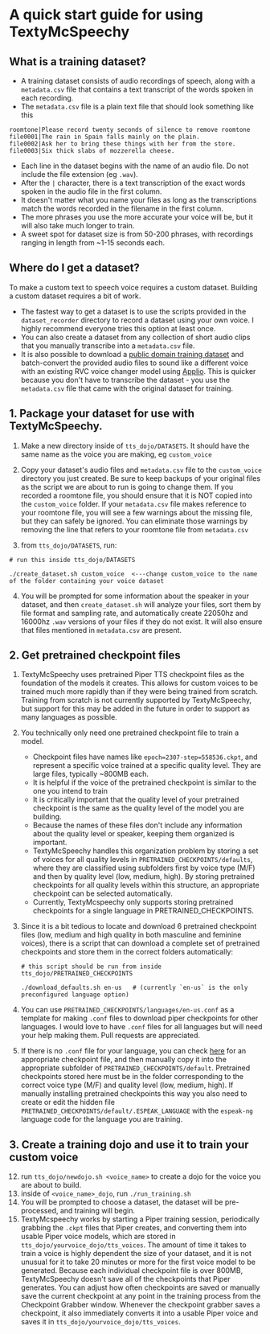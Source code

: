 # A quick start guide for using TextyMcSpeechy 

## What is a training dataset?
- A training dataset consists of audio recordings of speech, along with a `metadata.csv` file that contains a text transcript of the words spoken in each recording.
- The `metadata.csv` file is a plain text file that should look something like this
```
roomtone|Please record twenty seconds of silence to remove roomtone
file0001|The rain in Spain falls mainly on the plain.
file0002|Ask her to bring these things with her from the store.
file0003|Six thick slabs of mozzerella cheese.
```
- Each line in the dataset begins with the name of an audio file. Do not include the file extension (eg `.wav`). 
- After the `|` character, there is a text transcription of the exact words spoken in the audio file in the first column.
- It doesn't matter what you name your files as long as the transcriptions match the words recorded in the filename in the first column.
- The more phrases you use the more accurate your voice will be, but it will also take much longer to train.
- A sweet spot for dataset size is from 50-200 phrases, with recordings ranging in length from ~1-15 seconds each.

## Where do I get a dataset?
To make a custom text to speech voice requires a custom dataset.   Building a custom dataset requires a bit of work.
   - The fastest way to get a dataset is to use the scripts provided in the `dataset_recorder` directory to record a dataset using your own voice. I highly recommend everyone tries this option at least 
once.
   - You can also create a dataset from any collection of short audio clips that you manually transcribe into a `metadata.csv` file.
   - It is also possible to download a [public domain training dataset](https://github.com/jim-schwoebel/voice_datasets) and batch-convert the provided audio files to sound like a different voice with an existing RVC voice changer model using [Applio](https://github.com/IAHispano/Applio).  This is quicker because you don't have to transcribe the dataset - you use the `metadata.csv` file that came with the original dataset for training.

## 1. Package your dataset for use with TextyMcSpeechy.
1. Make a new directory inside of `tts_dojo/DATASETS`.  It should have the same name as the voice you are making, eg `custom_voice`
2. Copy your dataset's audio files and `metadata.csv` file to the `custom_voice` directory you just created.  Be sure to keep backups of your original files as the script we are about to run is going to change them.  If you recorded a roomtone file, you should ensure that it is NOT copied into the `custom_voice` folder.  If your `metadata.csv` file makes reference to your roomtone file, you will see a few warnings about the missing file, but they can safely be ignored.  You can eliminate those warnings by removing the line that refers to your roomtone file from `metadata.csv`

3. from `tts_dojo/DATASETS`, run:
```
# run this inside tts_dojo/DATASETS

./create_dataset.sh custom_voice  <---change custom_voice to the name of the folder containing your voice dataset
```
 4. You will be prompted for some information about the speaker in your dataset, and then `create_dataset.sh` will analyze your files, sort them by file format and sampling rate, and automatically create 22050hz and 16000hz `.wav` versions of your files if they do not exist. It will also ensure that files mentioned in `metadata.csv` are present.  

## 2.  Get pretrained checkpoint files
1. TextyMcSpeechy uses pretrained Piper TTS checkpoint files as the foundation of the models it creates.  This allows for custom voices to be trained much more rapidly than if they were being trained from scratch. Training from scratch is not currently supported by TextyMcSpeechy, but support for this may be added in the future in order to support as many languages as possible.
2. You technically only need one pretrained checkpoint file to train a model.
     -  Checkpoint files have names like `epoch=2307-step=558536.ckpt`, and represent a specific voice trained at a specific quality level.  They are large files, typically ~800MB each.
     -  It is helpful if the voice of the pretrained checkpoint is similar to the one you intend to train
     -  It is critically important that the quality level of your pretrained checkpoint is the same as the quality level of the model you are building.
     -  Because the names of these files don't include any information about the quality level or speaker, keeping them organized is important.
     -  TextyMcSpeechy handles this organization problem by storing a set of voices for all quality levels in `PRETRAINED_CHECKPOINTS/defaults`, where they are classified using subfolders first by voice type (M/F) and then by quality level (low, medium, high).   By storing pretrained checkpoints for all quality levels within this structure, an appropriate checkpoint can be selected automatically.
     -  Currently, TextyMcspeechy only supports storing pretrained checkpoints for a single language in PRETRAINED_CHECKPOINTS.

3. Since it is a bit tedious to locate and download 6 pretrained checkpoint files (low, medium and high quality in both masculine and feminine voices), there is a script that can download a complete set of pretrained checkpoints and store them in the correct folders automatically:  
   ```
   # this script should be run from inside tts_dojo/PRETRAINED_CHECKPOINTS

   ./download_defaults.sh en-us   # (currently `en-us` is the only preconfigured language option)
   ```
4. You can use `PRETRAINED_CHECKPOINTS/languages/en-us.conf` as a template for making `.conf` files to download piper checkpoints for other languages.  I would love to have `.conf` files for all languages but will need your help making them.  Pull requests are appreciated.
5. If there is no `.conf` file for your language, you can check [here](https://huggingface.co/datasets/rhasspy/piper-checkpoints/tree/main) for an appropriate checkpoint file, and then manually copy it into the appropriate subfolder of `PRETRAINED_CHECKPOINTS/default`.  Pretrained checkpoints stored here must be in the folder corresponding to the correct voice type (M/F) and quality level (low, medium, high).  If manually installing pretrained checkpoints this way you also need to create or edit the hidden file `PRETRAINED_CHECKPOINTS/default/.ESPEAK_LANGUAGE` with the `espeak-ng` language code for the language you are training.


## 3. Create a training dojo and use it to train your custom voice
12. run `tts_dojo/newdojo.sh <voice_name>` to create a dojo for the voice you are about to build.
13. inside of `<voice_name>_dojo`, run `./run_training.sh`
14. You will be prompted to choose a dataset, the dataset will be pre-processed, and training will begin.
15. TextyMcspeechy works by starting a Piper training session, periodically grabbing the `.ckpt` files that Piper creates, and converting them into usable Piper voice models, which are stored in `tts_dojo/yourvoice_dojo/tts_voices`. The amount of time it takes to train a voice is highly dependent the size of your dataset, and it is not unusual for it to take 20 minutes or more for the first voice model to be generated.    Because each individual checkpoint file is over 800MB, TextyMcSpeechy doesn't save all of the checkpoints that Piper generates.   You can adjust how often checkpoints are saved or manually save the current checkpoint at any point in the training process from the Checkpoint Grabber window.  Whenever the checkpoint grabber saves a checkpoint, it also immediately converts it into a usable Piper voice and saves it in `tts_dojo/yourvoice_dojo/tts_voices`.
